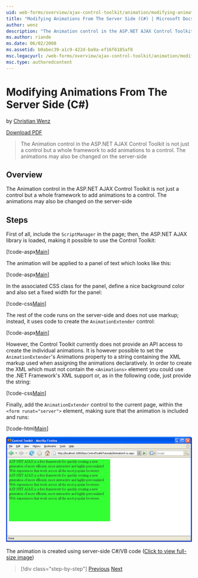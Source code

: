 ```yaml
---
uid: web-forms/overview/ajax-control-toolkit/animation/modifying-animations-from-the-server-side-cs
title: "Modifying Animations From The Server Side (C#) | Microsoft Docs"
author: wenz
description: "The Animation control in the ASP.NET AJAX Control Toolkit is not just a control but a whole framework to add animations to a control. The animations may also... (C#)"
ms.author: riande
ms.date: 06/02/2008
ms.assetid: b0abec39-a1c9-422d-ba9a-ef16f6185af8
msc.legacyurl: /web-forms/overview/ajax-control-toolkit/animation/modifying-animations-from-the-server-side-cs
msc.type: authoredcontent
---
```

# Modifying Animations From The Server Side (C#)

by [Christian Wenz](https://github.com/wenz)

[Download PDF](https://download.microsoft.com/download/6/7/1/6718d452-ff89-4d3f-a90e-c74ec2d636a3/animation9CS.pdf)

> The Animation control in the ASP.NET AJAX Control Toolkit is not just a control but a whole framework to add animations to a control. The animations may also be changed on the server-side

## Overview

The Animation control in the ASP.NET AJAX Control Toolkit is not just a control but a whole framework to add animations to a control. The animations may also be changed on the server-side

## Steps

First of all, include the `ScriptManager` in the page; then, the ASP.NET AJAX library is loaded, making it possible to use the Control Toolkit:

[!code-aspx[Main](modifying-animations-from-the-server-side-cs/samples/sample1.aspx)]

The animation will be applied to a panel of text which looks like this:

[!code-aspx[Main](modifying-animations-from-the-server-side-cs/samples/sample2.aspx)]

In the associated CSS class for the panel, define a nice background color and also set a fixed width for the panel:

[!code-css[Main](modifying-animations-from-the-server-side-cs/samples/sample3.css)]

The rest of the code runs on the server-side and does not use markup; instead, it uses code to create the `AnimationExtender` control:

[!code-aspx[Main](modifying-animations-from-the-server-side-cs/samples/sample4.aspx)]

However, the Control Toolkit currently does not provide an API access to create the individual animations. It is however possible to set the `AnimationExtender`'s Animations property to a string containing the XML markup used when assigning the animations declaratively. In order to create the XML which must not contain the `<Animations>` element you could use the .NET Framework's XML support or, as in the following code, just provide the string:

[!code-css[Main](modifying-animations-from-the-server-side-cs/samples/sample5.css)]

Finally, add the `AnimationExtender` control to the current page, within the `<form runat="server">` element, making sure that the animation is included and runs:

[!code-html[Main](modifying-animations-from-the-server-side-cs/samples/sample6.html)]

[![The animation is created using server-side C#/VB code](modifying-animations-from-the-server-side-cs/_static/image2.png)](modifying-animations-from-the-server-side-cs/_static/image1.png)

The animation is created using server-side C#/VB code ([Click to view full-size image](modifying-animations-from-the-server-side-cs/_static/image3.png))

> [!div class="step-by-step"]
> [Previous](triggering-an-animation-in-another-control-cs.md)
> [Next](executing-animations-using-client-side-code-cs.md)
